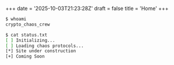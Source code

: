 +++
date = '2025-10-03T21:23:28Z'
draft = false
title = 'Home'
+++

```bash
$ whoami
crypto_chaos_crew

$ cat status.txt
[ ] Initializing...
[ ] Loading chaos protocols...
[*] Site under construction
[+] Coming Soon
```
